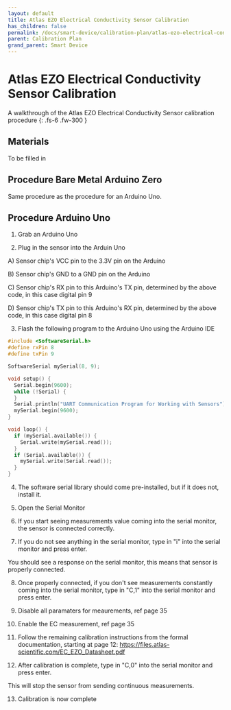 ```yaml
---
layout: default
title: Atlas EZO Electrical Conductivity Sensor Calibration
has_children: false
permalink: /docs/smart-device/calibration-plan/atlas-ezo-electrical-conductivity-sensor-calibration
parent: Calibration Plan
grand_parent: Smart Device
---
```


# Atlas EZO Electrical Conductivity Sensor Calibration

A walkthrough of the Atlas EZO Electrical Conductivity Sensor calibration procedure
{: .fs-6 .fw-300 }

## Materials

To be filled in

## Procedure Bare Metal Arduino Zero

Same procedure as the procedure for an Arduino Uno.

## Procedure Arduino Uno

1. Grab an Arduino Uno

2. Plug in the sensor into the Arduin Uno

  A) Sensor chip's VCC pin to the 3.3V pin on the Arduino

  B) Sensor chip's GND to a GND pin on the Arduino

  C) Sensor chip's RX pin to this Arduino's TX pin, determined by the above code, in this case digital pin 9
  
  D) Sensor chip's TX pin to this Arduino's RX pin, determined by the above code, in this case digital pin 8

3. Flash the following program to the Arduino Uno using the Arduino IDE


```c++
#include <SoftwareSerial.h>
#define rxPin 8
#define txPin 9

SoftwareSerial mySerial(8, 9); 

void setup() {
  Serial.begin(9600);
  while (!Serial) {
  }
  Serial.println("UART Communication Program for Working with Sensors");
  mySerial.begin(9600);
}

void loop() { 
  if (mySerial.available()) {
    Serial.write(mySerial.read());
  }
  if (Serial.available()) {
    mySerial.write(Serial.read());
  }
}
```

4. The software serial library should come pre-installed, but if it does not, install it.

5. Open the Serial Monitor

6. If you start seeing measurements value coming into the serial monitor, the sensor is connected correctly.

7. If you do not see anything in the serial monitor, type in "i" into the serial monitor and press enter.

You should see a response on the serial monitor, this means that sensor is properly connected.

8. Once properly connected, if you don't see measurements constantly coming into the serial monitor, type in "C,1" into the serial monitor and press enter.

9. Disable all paramaters for meaurements, ref page 35

10. Enable the EC measurement, ref page 35

11. Follow the remaining calibration instructions from the formal documentation, starting at page 12: https://files.atlas-scientific.com/EC_EZO_Datasheet.pdf

12. After calibration is complete, type in "C,0" into the serial monitor and press enter.

This will stop the sensor from sending continuous measurements.

13. Calibration is now complete
